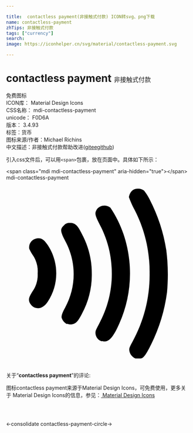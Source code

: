 ```yaml
---

title:  contactless payment(非接触式付款) ICON转svg、png下载
name: contactless-payment
zhTips: 非接触式付款
tags: ["currency"]
search: 
image: https://iconhelper.cn/svg/material/contactless-payment.svg

---
```


# contactless payment  <small style="font-size: 60%;font-weight: 100">非接触式付款</small>


<div class="detail-page">
<p>
<span><span class="badge-success badge">免费图标</span> </span>
<br/>
<span>
ICON库：
<span class="badge-secondary badge">Material Design Icons</span> 
</span>
<br/>
<span>
CSS名称：
<span class="badge-secondary badge">mdi-contactless-payment</span> 
</span>
<br/>
<span>
unicode：
<span class="badge-secondary badge">F0D6A</span> 
<copy-btn content='F0D6A' btn-title=""></copy-btn>
<copy-btn :content='String.fromCodePoint(parseInt("F0D6A", 16))' btn-title="复制U"></copy-btn>
</span>
<br/>
<span>
版本：
<span class="badge-secondary badge">3.4.93</span> 
</span><br/><span>标签：<span class="badge-light badge"><router-link to="/tags/currency.html">货币</router-link></span></span>
<br/>
<span>图标来源/作者：<span class="badge-light badge">Michael Richins</span></span> 
<br/>
<span class="zh-detail">中文描述：<span class="badge-primary badge">非接触式付款</span><span class="help-link"><span>帮助改进</span>(<a href="https://gitee.com/liuwave/icon-helper/edit/master/json/material/contactless-payment.json" target="_blank" rel="noopener noreferrer">gitee</a><a href="https://github.com/liuwave/icon-helper/edit/master/json/material/contactless-payment.json" target="_blank" rel="noopener noreferrer">github</a></span>)</span><br/>
</p>
</div>
<div class="alert alert-dark">
  <i class="mdi mdi-contactless-payment mdi-48px"></i>
  <i class="mdi mdi-contactless-payment mdi-36px"></i>
  <i class="mdi mdi-contactless-payment mdi-24px"></i>
  <i class="mdi mdi-contactless-payment mdi-18px"></i>
</div>
<div>
  <p>引入css文件后，可以用<code>&lt;span&gt;</code>包裹，放在页面中。具体如下所示：    
  </p>
  <div class="alert alert-primary" style="font-size: 14px">
    &lt;span class="mdi mdi-contactless-payment" aria-hidden="true"&gt;&lt;/span&gt;
    <copy-btn content='<span class="mdi mdi-contactless-payment" aria-hidden="true"></span>'></copy-btn>
  </div>
  <div class="alert alert-secondary">
    <i class="mdi mdi-contactless-payment"
    style="font-size: 24px"
    aria-hidden="true"></i> mdi-contactless-payment
    <copy-btn content="mdi-contactless-payment" btn-title="复制图标名称"></copy-btn>
  </div>
</div>
<div id="svg" class="svg-wrap">
<svg xmlns="http://www.w3.org/2000/svg" viewBox="0 0 24 24"><path d="M16.79,23C16.37,22.83 16.07,22.45 16,22C15.95,21.74 16,21.56 16.4,20.84C17.9,18.14 18.67,15.09 18.63,12C18.67,9 17.94,6.07 16.5,3.44C16.29,3 16.1,2.58 15.94,2.13C16,1.75 16.19,1.4 16.5,1.19C16.95,0.95 17.5,1 17.91,1.28C18.19,1.64 18.43,2 18.63,2.42C19.71,4.5 20.44,6.7 20.8,9C21.03,10.81 21.06,12.65 20.89,14.47C20.58,16.81 19.89,19.07 18.83,21.18C18.19,22.46 17.83,23 17.45,23C17.37,23 17.28,23 17.2,23C17.06,23 16.93,23 16.79,23V23M12.43,20.79C11.86,20.63 11.5,20.05 11.62,19.47C11.62,19.35 11.93,18.8 12.21,18.24C13.39,15.97 13.9,13.41 13.67,10.86C13.53,9.03 13,7.25 12.13,5.64C11.5,4.38 11.46,4.18 11.83,3.64C12.27,3.15 13,3.08 13.54,3.5C14.26,4.56 14.83,5.72 15.25,6.94C16.53,10.73 16.33,14.86 14.69,18.5C13.85,20.39 13.26,21 12.43,20.74V20.79M7.93,18.56C7.57,18.4 7.3,18.08 7.2,17.7C7.2,17.5 7.2,17.24 7.65,16.44C9.14,13.74 9.14,10.46 7.65,7.76C7,6.5 7,6.24 7.53,5.76C7.72,5.54 8,5.43 8.3,5.47C8.94,5.47 9.3,5.78 9.84,6.91C10.69,8.47 11.13,10.22 11.12,12C11.16,13.81 10.72,15.61 9.85,17.2C9.31,18.25 9.04,18.5 8.5,18.59C8.31,18.61 8.11,18.59 7.93,18.5V18.56M3.72,16.43C3.39,16.27 3.13,16 3,15.65C2.9,15.3 3,15 3.4,14.36C3.9,13.68 4.14,12.84 4.09,12C4.16,11.15 3.93,10.31 3.44,9.61C3.27,9.36 3.13,9.09 3,8.82C2.89,8.19 3.31,7.59 4,7.47C4.54,7.37 4.92,7.6 5.42,8.36C6.87,10.57 6.87,13.42 5.42,15.63C4.91,16.4 4.33,16.63 3.73,16.43H3.72Z" /></svg>
</div>
<detail full-name='mdi-contactless-payment'></detail>
<div class="icon-detail__container">
<p>关于“<b>contactless payment</b>”的评论:</p>
</div>
<Vssue title="关于“contactless payment”的评论" />    
<div><p>图标contactless payment来源于Material Design Icons，可免费使用，更多关于 Material Design Icons的信息，参见：<a target="_blank" href="https://iconhelper.cn/material.html"> Material Design Icons</a>
</p></div>

<div style="padding:2rem 0 " class="page-nav"><p class="inner"><span class="prev">←<router-link to="/icon/consolidate.html">consolidate</router-link></span> <span class="next"><router-link to="/icon/contactless-payment-circle.html">contactless-payment-circle</router-link>→</span></p></div>

